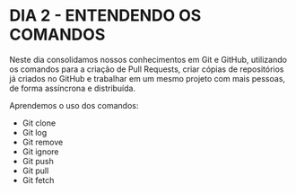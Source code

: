 # DIA 2 - ENTENDENDO OS COMANDOS    

Neste dia consolidamos nossos conhecimentos em Git e GitHub, utilizando os comandos para a criação de Pull Requests, criar cópias de repositórios já criados no GitHub e trabalhar em um mesmo projeto com mais pessoas, de forma assíncrona e distribuída.

Aprendemos o uso dos comandos:

- Git clone
- Git log
- Git remove
- Git ignore
- Git push
- Git pull
- Git fetch

